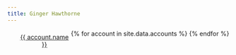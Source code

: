 ```yaml
---
title: Ginger Hawthorne
---
```

<style>
	#accounts li {
		float: left;
		width: 25%;
		padding: .5rem 0;
		text-align: center;
		list-style: none;
	}
</style>
<ul id="accounts">
{% for account in site.data.accounts %}
	<li><a rel="me" href="{{ account.url }}">{{ account.name }}</a></li>
{% endfor %}
</ul>
